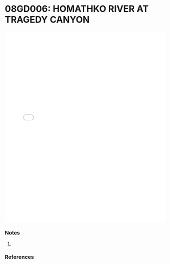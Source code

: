 # 08GD006: HOMATHKO RIVER AT TRAGEDY CANYON

<iframe src="/_static/stations/08GD006_fdc.html" width="100%" height="600" frameborder="0"></iframe>

### Notes
1. 

### References

